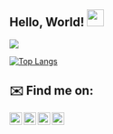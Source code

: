 

## Hello, World! <img src="https://raw.githubusercontent.com/MartinHeinz/MartinHeinz/master/wave.gif" width="30px">


![](https://visitor-badge.laobi.icu/badge?page_id=iDevHashem)


[![Top Langs](https://github-readme-stats.vercel.app/api/top-langs/?username=iDevHashem&layout=compact)](https://github.com/anuraghazra/github-readme-stats)

## ✉️ Find me on:

[<img align="left" alt="iDevHashem | Twitter" width="22px" src="https://cdn.jsdelivr.net/npm/simple-icons@v11/icons/x.svg" />](https://twitter.com/ihashemdev)
[<img align="left" alt="iDevHashem | Twitter" width="22px" src="https://cdn.jsdelivr.net/npm/simple-icons@v11/icons/facebook.svg" />](https://www.facebook.com/ihashemdev)
[<img align="left" alt="iDevHashem | Twitter" width="22px" src="https://cdn.jsdelivr.net/npm/simple-icons@v11/icons/instagram.svg" />](https://www.instagram.com/ihashemdev)
[<img align="left" alt="iDevHashem | Twitter" width="22px" src="https://cdn.jsdelivr.net/npm/simple-icons@v11/icons/youtube.svg" />](https://twitter.com/iDevHashem)

